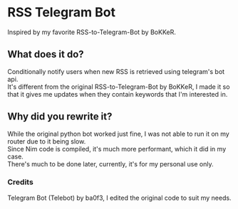# RSS Telegram Bot
 Inspired by my favorite RSS-to-Telegram-Bot by BoKKeR.
 

## What does it do?
 Conditionally notify users when new RSS is retrieved using telegram's bot api. \
 It's different from the original RSS-to-Telegram-Bot by BoKKeR, I made it so that it gives me updates when they contain keywords that I'm interested in.

## Why did you rewrite it?
 While the original python bot worked just fine, I was not able to run it on my router due to it being slow. \
 Since Nim code is compiled, it's much more performant, which it did in my case. \
 There's much to be done later, currently, it's for my personal use only.

### Credits
Telegram Bot (Telebot) by ba0f3, I edited the original code to suit my needs.
